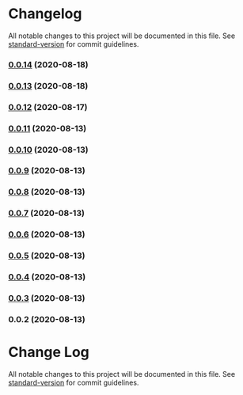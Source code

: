# Changelog

All notable changes to this project will be documented in this file. See [standard-version](https://github.com/conventional-changelog/standard-version) for commit guidelines.

### [0.0.14](https://github.com/boyko/borica-node-utils/compare/v0.0.13...v0.0.14) (2020-08-18)

### [0.0.13](https://github.com/boyko/borica-node-utils/compare/v0.0.12...v0.0.13) (2020-08-18)

### [0.0.12](https://github.com/boyko/borica-node-utils/compare/v0.0.11...v0.0.12) (2020-08-17)

### [0.0.11](https://github.com/boyko/borica-node-utils/compare/v0.0.10...v0.0.11) (2020-08-13)

### [0.0.10](https://github.com/boyko/borica-node-utils/compare/v0.0.9...v0.0.10) (2020-08-13)

### [0.0.9](https://github.com/boyko/borica-node-utils/compare/v0.0.8...v0.0.9) (2020-08-13)

### [0.0.8](https://github.com/boyko/borica-node-utils/compare/v0.0.7...v0.0.8) (2020-08-13)

### [0.0.7](https://github.com/boyko/borica-node-utils/compare/v0.0.6...v0.0.7) (2020-08-13)

### [0.0.6](https://github.com/boyko/borica-node-utils/compare/v0.0.5...v0.0.6) (2020-08-13)

### [0.0.5](https://github.com/boyko/borica-node-utils/compare/v0.0.4...v0.0.5) (2020-08-13)

### [0.0.4](https://github.com/boyko/borica-node-utils/compare/v0.0.3...v0.0.4) (2020-08-13)

### [0.0.3](https://github.com/boyko/borica-node-utils/compare/v0.0.2...v0.0.3) (2020-08-13)

### 0.0.2 (2020-08-13)

# Change Log

All notable changes to this project will be documented in this file. See [standard-version](https://github.com/conventional-changelog/standard-version) for commit guidelines.
